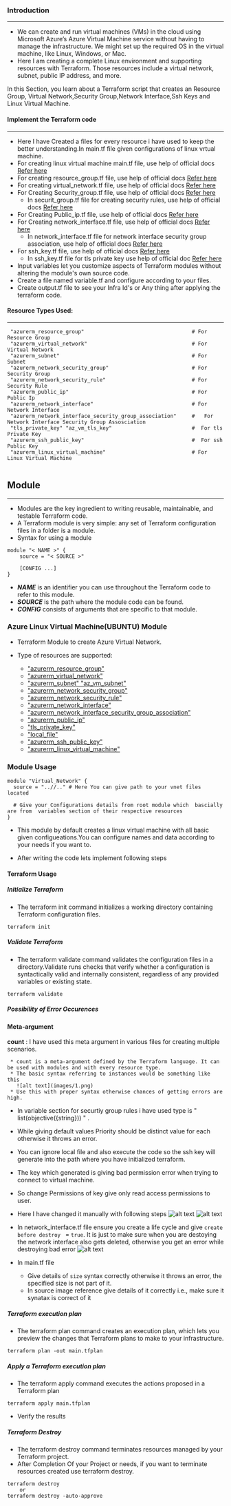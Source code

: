 ### Introduction
------------------------------------------------------------------
* We can create and run virtual machines (VMs) in the cloud using Microsoft Azure’s Azure Virtual Machine service without having to manage the  infrastructure. We might set up the required OS in the virtual machine, like Linux, Windows, or Mac.
* Here I am creating a  complete Linux environment and supporting resources with Terraform. Those resources include a virtual network, subnet, public IP address, and more.

In this Section, you learn about a Terraform script that creates an Resource Group, Virtual Network,Security Group,Network Interface,Ssh Keys and Linux Virtual Machine.

#### Implement the Terraform code
------------------------------------------------------------------
* Here I have Created a files for every resource i have used to keep the better understanding.In main.tf file given configurations of linux vrtual machine.
* For creating linux virtual machine main.tf file, use help of official docs [Refer here](https://registry.terraform.io/providers/hashicorp/azurerm/latest/docs/resources/linux_virtual_machine)
* For creating resource_group.tf file, use help of official docs [Refer here](https://registry.terraform.io/providers/hashicorp/azurerm/latest/docs/resources/resource_group)
* For creating virtual_network.tf file, use help of official docs [Refer here](https://registry.terraform.io/providers/hashicorp/azurerm/latest/docs/resources/virtual_network)
* For Creating Security_group.tf file, use help of official docs [Refer here](https://registry.terraform.io/providers/hashicorp/azurerm/latest/docs/resources/network_security_group)
     * In securit_group.tf file for creating security rules, use help of official docs [Refer here](https://registry.terraform.io/providers/hashicorp/azurerm/latest/docs/resources/network_security_rule)
* For Creating Public_ip.tf file, use help of official docs [Refer here](https://registry.terraform.io/providers/hashicorp/azurerm/latest/docs/resources/public_ip)     
* For Creating network_interface.tf file, use help of official docs [Refer here](https://registry.terraform.io/providers/hashicorp/azurerm/latest/docs/resources/network_interface)
    * In network_interface.tf file  for network interface security group association, use help of official docs [Refer here](https://registry.terraform.io/providers/hashicorp/azurerm/latest/docs/resources/network_interface_security_group_association)
* For ssh_key.tf file, use help of official docs [Refer here](https://registry.terraform.io/providers/hashicorp/azurerm/latest/docs/resources/ssh_public_key)
     * In ssh_key.tf file for tls private key use help of official doc [Refer here](https://registry.terraform.io/providers/hashicorp/tls/latest/docs/resources/private_key)
* Input variables let you customize aspects of Terraform modules without altering the module's own source code.
* Create a file named variable.tf and configure according to your files.
* Create output.tf file to see your Infra Id's or Any thing after applying the terraform code.

#### Resource Types Used:
------------------------------------------------------------------
```
 "azurerm_resource_group"                                   # For Resource Group
 "azurerm_virtual_network"                                  # For Virtual Network
 "azurerm_subnet"                                           # For Subnet
 "azurerm_network_security_group"                           # For Security Group
 "azurerm_network_security_rule"                            # For Security Rule
 "azurerm_public_ip"                                        # For Public Ip    
 "azurerm_network_interface"                                # For Network Interface
 "azurerm_network_interface_security_group_association"     #   For Network Interface Security Group Assosciation
 "tls_private_key" "az_vm_tls_key"                          #  For tls Private Key
 "azurerm_ssh_public_key"                                   #  For ssh Public Key
 "azurerm_linux_virtual_machine"                            # For Linux Virtual Machine
 
 ```
## Module 
------------------------------------------------------------------

* Modules are the key ingredient to writing reusable, maintainable, and testable Terraform code.
* A Terraform module is very simple: any set of Terraform configuration files in a folder is a module.
* Syntax for using a module
```
module "< NAME >" {
    source = "< SOURCE >"

    [CONFIG ...]
}
```

* ***NAME***  is an identifier you can use throughout the Terraform code to refer to this module.
* ***SOURCE*** is the path where the module code can be found.
* ***CONFIG*** consists of arguments that are specific to that module.


### Azure Linux Virtual Machine(UBUNTU) Module

* Terraform Module to create Azure Virtual Network.

* Type of resources are supported:

  * ["azurerm_resource_group"](https://registry.terraform.io/providers/hashicorp/azurerm/latest/docs/resources/resource_group)
  * ["azurerm_virtual_network"](https://registry.terraform.io/providers/hashicorp/azurerm/latest/docs/resources/virtual_network)
  * ["azurerm_subnet" "az_vm_subnet"](https://registry.terraform.io/providers/hashicorp/azurerm/latest/docs/resources/subnet)
  * ["azurerm_network_security_group"](https://registry.terraform.io/providers/hashicorp/azurerm/latest/docs/resources/network_security_group)
  * ["azurerm_network_security_rule"](https://registry.terraform.io/providers/hashicorp/azurerm/latest/docs/resources/network_security_rule)
  * ["azurerm_network_interface"](https://registry.terraform.io/providers/hashicorp/azurerm/latest/docs/resources/network_interface)
  * ["azurerm_network_interface_security_group_association"](https://registry.terraform.io/providers/hashicorp/azurerm/latest/docs/resources/network_interface_security_group_association)
  * ["azurerm_public_ip"](https://registry.terraform.io/providers/hashicorp/azurerm/latest/docs/resources/public_ip)
  * ["tls_private_key"](https://registry.terraform.io/providers/hashicorp/tls/latest/docs/resources/private_key)
  * ["local_file"](https://registry.terraform.io/providers/hashicorp/local/latest/docs/resources/file)
  * ["azurerm_ssh_public_key"](https://registry.terraform.io/providers/hashicorp/azurerm/latest/docs/resources/ssh_public_key)
  * ["azurerm_linux_virtual_machine"](https://registry.terraform.io/providers/hashicorp/azurerm/latest/docs/resources/linux_virtual_machine)
  
### Module Usage 

```
module "Virtual_Network" {
  source = "..//.." # Here You can give path to your vnet files located

  # Give your Configurations details from root module which  bascially are from  variables section of their respective resources
}

```
* This module by default creates a linux virtual machine with all basic given configueations.You can configure names and data according to your needs if you want to.

* After writing the code lets implement following steps

#### Terraform Usage

##### Initialize Terraform

* The terraform init command initializes a working directory containing Terraform configuration files.

```
terraform init
```
##### Validate Terraform

* The terraform validate command validates the configuration files in a directory.Validate runs checks that verify whether a configuration is syntactically valid and internally consistent, regardless of any provided variables or existing state.

```
terraform validate
```

##### Possibility of Error Occurences


 #### Meta-argument 

 ****count**** : I have used this meta argument in various files for creating multiple scenarios.

     * count is a meta-argument defined by the Terraform language. It can be used with modules and with every resource type.
     * The basic syntax referring to instances would be something like this
       ![alt text](images/1.png)
     * Use this with proper syntax otherwise chances of getting errors are high.

* In variable section for securtiy group rules i have used type is " list(objective({string})) " .

* While giving default values Priority should be distinct value for each otherwise it throws an error.

* You can ignore local file and also execute the code so the ssh key will generate into the path where you have initialized terraform.

* The key which generated is giving bad permission error when trying to connect to virtual machine.
* So change Permissions of key give only read access permissions to user.
* Here I have changed it manually with following steps 
   ![alt text](images/2.png)
   ![alt text](images/3.png)

* In network_interface.tf file ensure you create a life cycle and give `create before destroy ` = `true`. It is just to make sure when you are destoying the network interface also gets deleted, otherwise you get an error while destroying bad error
  ![alt text](images/4.png)

* In main.tf file
    * Give details of `size` syntax correctly otherwise it throws an error, the specified size is not part of it.
    * In source image reference give details of it correctly i.e., make sure it synatax is correct of it

##### Terraform execution plan

* The terraform plan command creates an execution plan, which lets you preview the changes that Terraform plans to make to your infrastructure.

```
terraform plan -out main.tfplan
```
##### Apply a Terraform execution plan

* The terraform apply command executes the actions proposed in a Terraform plan

```
terraform apply main.tfplan
```

* Verify the results 

##### Terraform Destroy

* The terraform destroy command terminates resources managed by your Terraform project.
* After Completion Of your Project or needs, if you want to terminate resources created use terraform destroy.
```
terraform destroy 
    or 
terraform destroy -auto-approve  
```  
